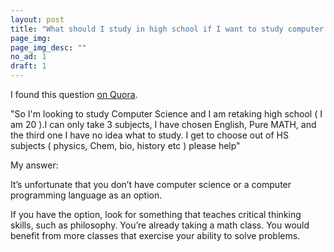 ```yaml
---
layout: post
title: "What should I study in high school if I want to study computer science?"
page_img: 
page_img_desc: ""
no_ad: 1
draft: 1
---
```


I found this question <a href="https://www.quora.com/What-should-I-study-in-high-school-if-I-want-to-study-computer-science">on Quora</a>.

"So I'm looking to study Computer Science and I am retaking high school ( I am 20 ).I can only take 3 subjects, I have chosen English, Pure MATH, and the third one I have no idea what to study. I get to choose out of HS subjects ( physics, Chem, bio, history etc ) please help"

My answer: 

It’s unfortunate that you don’t have computer science or a computer programming language as an option.

If you have the option, look for something that teaches critical thinking skills, such as philosophy. You’re already taking a math class. You would benefit from more classes that exercise your ability to solve problems.
